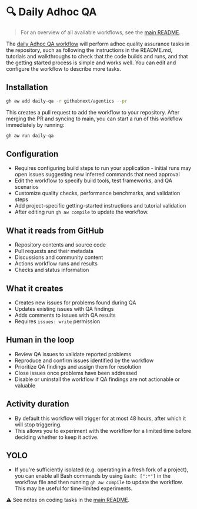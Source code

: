 # 🔍 Daily Adhoc QA

> For an overview of all available workflows, see the [main README](../README.md).

The [daily Adhoc QA workflow](../workflows/daily-qa.md?plain=1) will perform adhoc quality assurance tasks in the repository, such as following the instructions in the README.md, tutorials and walkthroughs to check that the code builds and runs, and that the getting started process is simple and works well. You can edit and configure the workflow to describe more tasks. 

## Installation

```bash
gh aw add daily-qa -r githubnext/agentics --pr
```

This creates a pull request to add the workflow to your repository. After merging the PR and syncing to main, you can start a run of this workflow immediately by running:

```bash
gh aw run daily-qa
```

## Configuration

- Requires configuring build steps to run your application - initial runs may open issues suggesting new inferred commands that need approval
- Edit the workflow to specify build tools, test frameworks, and QA scenarios
- Customize quality checks, performance benchmarks, and validation steps
- Add project-specific getting-started instructions and tutorial validation
- After editing run `gh aw compile` to update the workflow.

## What it reads from GitHub

- Repository contents and source code
- Pull requests and their metadata
- Discussions and community content
- Actions workflow runs and results
- Checks and status information

## What it creates

- Creates new issues for problems found during QA
- Updates existing issues with QA findings
- Adds comments to issues with QA results
- Requires `issues: write` permission

## Human in the loop

- Review QA issues to validate reported problems
- Reproduce and confirm issues identified by the workflow
- Prioritize QA findings and assign them for resolution
- Close issues once problems have been addressed
- Disable or uninstall the workflow if QA findings are not actionable or valuable

## Activity duration

- By default this workflow will trigger for at most 48 hours, after which it will stop triggering. 
- This allows you to experiment with the workflow for a limited time before deciding whether to keep it active.

## YOLO

- If you're sufficiently isolated (e.g. operating in a fresh fork of a project), you can enable all Bash commands by using `Bash: [":*"]` in the workflow file and then running `gh aw compile` to update the workflow. This may be useful for time-limited experiments.

⚠️ See notes on coding tasks in the [main README](../README.md).
